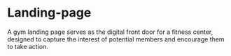 # Landing-page
A gym landing page serves as the digital front door for a fitness center, designed to capture the interest of potential members and encourage them to take action. 
